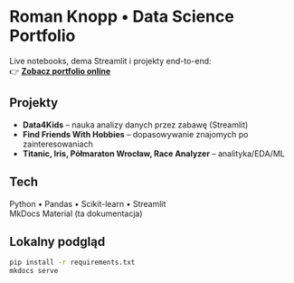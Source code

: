 # Roman Knopp • Data Science Portfolio

Live notebooks, dema Streamlit i projekty end-to-end:  
👉 **[Zobacz portfolio online](https://romi-2023.github.io/knopp_roman_portfolio/)**

## Projekty
- **Data4Kids** – nauka analizy danych przez zabawę (Streamlit)
- **Find Friends With Hobbies** – dopasowywanie znajomych po zainteresowaniach
- **Titanic, Iris, Półmaraton Wrocław, Race Analyzer** – analityka/EDA/ML

## Tech
Python • Pandas • Scikit-learn • Streamlit  
MkDocs Material (ta dokumentacja)

## Lokalny podgląd

```bash
pip install -r requirements.txt
mkdocs serve

